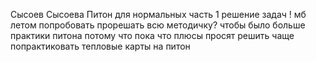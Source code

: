 Сысоев Сысоева Питон для нормальных часть 1
решение задач
! мб летом попробовать прорешать всю методичку?
чтобы было больше практики питона
потому что пока что плюсы просят решить чаще
попрактиковать тепловые карты на питон

